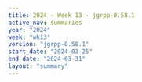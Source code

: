 ```yaml
---
title: 2024 - Week 13 - jgrpp-0.58.1
active_nav: summaries
year: "2024"
week: "wk13"
version: "jgrpp-0.58.1"
start_date: "2024-03-25"
end_date: "2024-03-31"
layout: "summary"
---
```

